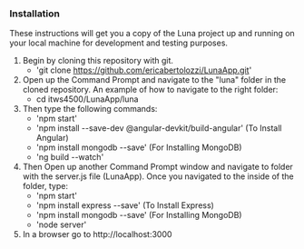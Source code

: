 ### Installation

These instructions will get you a copy of the Luna project up and running on your local machine for development and testing purposes.
 1. Begin by cloning this repository with git.
      - 'git clone https://github.com/ericabertolozzi/LunaApp.git'
 2. Open up the Command Prompt and navigate to the "luna" folder in the cloned repository. An example of how to navigate to the right folder:
      - cd itws4500/LunaApp/luna
 3. Then type the following commands:
      - 'npm start'
      - 'npm install --save-dev @angular-devkit/build-angular' (To Install Angular)
      - 'npm install mongodb --save' (For Installing MongoDB)
      - 'ng build --watch'
 4. Then Open up another Command Prompt window and navigate to folder with the server.js file (LunaApp). Once you navigated to the inside of the folder, type:
      - 'npm start'
      - 'npm install express --save' (To Install Express)
      - 'npm install mongodb --save' (For Installing MongoDB)
      - 'node server'
 5. In a browser go to http://localhost:3000
